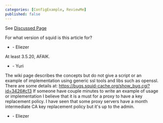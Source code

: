 ```yaml
---
categories: [ConfigExample, ReviewMe]
published: false
---
```

See [Discussed
Page](/ConfigExamples/Intercept/SslBumpWithIntermediateCA)

For what version of squid is this article for?

  - \- Eliezer

At least 3.5.20, AFAIK.

  - \- Yuri

The wiki page describes the concepts but do not give a script or an
example of implementation using generic ssl tools and libs such as
openssl. There are some details at:
<https://bugs.squid-cache.org/show_bug.cgi?id=3426#c13> If someone
have couple minutes to write an example of usage or implementation I
believe that it is a must for a proxy to have a key replacement policy.
I have seen that some proxy servers have a month intermediate CA key
replacement policy but it's up to the admin.

  - \- Eliezer
